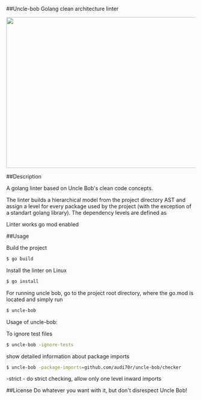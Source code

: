 ##Uncle-bob
Golang clean architecture linter

<img src="https://habrastorage.org/files/938/553/6f2/9385536f2f3649fdba1cf361dce6480a.jpg" width="700" height="400">

##Description

A golang linter based on Uncle Bob's clean code concepts.

The linter builds a hierarchical model from the project directory AST and assign a level for every 
package used by the project (with the exception of a standart golang library). The dependency 
levels are defined as 

Linter works go mod enabled

##Usage

Build the project
```bash
$ go build
```

Install the linter on Linux
```bash
$ go install
```

For running uncle bob, go to the project root directory, 
where the go.mod is located and simply run
```bash
$ uncle-bob
```

Usage of uncle-bob:


To ignore test files
```bash
$ uncle-bob -ignore-tests
```

show detailed information about package imports
```bash
$ uncle-bob -package-imports=github.com/audi70r/uncle-bob/checker
``` 

-strict - do strict checking, allow only one level inward imports

##License
Do whatever you want with it, but don't disrespect Uncle Bob!